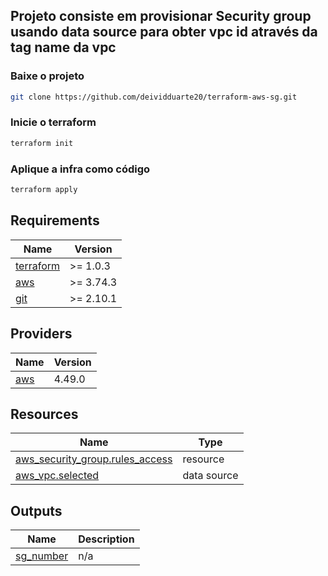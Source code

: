 ## Projeto consiste em provisionar Security group usando data source para obter vpc id através da tag name da vpc

### Baixe o projeto
```bash
git clone https://github.com/deividduarte20/terraform-aws-sg.git
```

### Inicie o terraform
```bash
terraform init
```

### Aplique a infra como código
```bash
terraform apply
```

## Requirements

| Name | Version |
|------|---------|
| <a name="requirement_terraform"></a> [terraform](#requirement\_terraform) | >= 1.0.3 |
| <a name="requirement_aws"></a> [aws](#requirement\_aws) | >= 3.74.3 |
| <a name="requirement_git"></a> [git](#requirement\_git) | >= 2.10.1 |

## Providers

| Name | Version |
|------|---------|
| <a name="provider_aws"></a> [aws](#provider\_aws) | 4.49.0 |


## Resources

| Name | Type |
|------|------|
| [aws_security_group.rules_access](https://registry.terraform.io/providers/hashicorp/aws/latest/docs/resources/security_group) | resource |
| [aws_vpc.selected](https://registry.terraform.io/providers/hashicorp/aws/latest/docs/data-sources/vpc) | data source |

## Outputs

| Name | Description |
|------|-------------|
| <a name="output_sg_number"></a> [sg\_number](#output\_sg\_number) | n/a |

